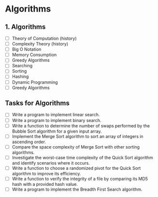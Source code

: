 # Algorithms

## 1. Algorithms

- [ ] Theory of Computation (history)
- [ ] Complexity Theory (history)
- [ ] Big O Notation
- [ ] Memory Consumption
- [ ] Greedy Algorithms
- [ ] Searching
- [ ] Sorting
- [ ] Hashing
- [ ] Dynamic Programming
- [ ] Greedy Algorithms

## Tasks for Algorithms

- [ ] Write a program to implement linear search.
- [ ] Write a program to implement binary search.
- [ ] Write a function to determine the number of swaps performed by the Bubble Sort algorithm for a given input array.
- [ ] Implement the Merge Sort algorithm to sort an array of integers in ascending order.
- [ ] Compare the space complexity of Merge Sort with other sorting algorithms.
- [ ] Investigate the worst-case time complexity of the Quick Sort algorithm and identify scenarios where it occurs.
- [ ] Write a function to choose a randomized pivot for the Quick Sort algorithm to improve its efficiency.
- [ ] Write a function to verify the integrity of a file by comparing its MD5 hash with a provided hash value.
- [ ] Write a program to implement the Breadth First Search algorithm.
